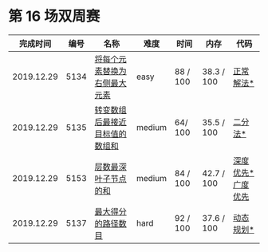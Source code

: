 # 第 16 场双周赛

**完成时间**|**编号**|**名称**|**难度**|**时间**|**内存**|**代码**
--------|--------|--------|------------|--------|--------|--------
2019.12.29|5134|[将每个元素替换为右侧最大元素](/第%2016%20场双周赛/5134.%20将每个元素替换为右侧最大元素/question.md)|easy|88 / 100|38.3 / 100|[正常解法*](/第%2016%20场双周赛/5134.%20将每个元素替换为右侧最大元素/javascript/ac_v1.js)
2019.12.29|5135|[转变数组后最接近目标值的数组和](/第%2016%20场双周赛/5135.%20转变数组后最接近目标值的数组和/question.md)|medium|64/ 100|35.5 / 100|[二分法*](/第%2016%20场双周赛/5135.%20转变数组后最接近目标值的数组和/javascript/ac_v1.js)
2019.12.29|5153|[层数最深叶子节点的和](/第%2016%20场双周赛/5153.%20层数最深叶子节点的和/question.md)|medium|84 / 100|42.7 / 100|[深度优先*](/第%2016%20场双周赛/5153.%20层数最深叶子节点的和/javascript/ac_v1.js) [广度优先](/第%2016%20场双周赛/5153.%20层数最深叶子节点的和/javascript/ac_v2.js)
2019.12.29|5137|[最大得分的路径数目](/第%2016%20场双周赛/5137.%20最大得分的路径数目/question.md)|hard|92 / 100|37.6 / 100|[动态规划*](/第%2016%20场双周赛/5137.%20最大得分的路径数目/javascript/ac_v1.js)
